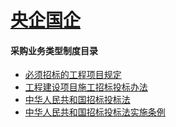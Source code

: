 <!-- docs/_sidebar.md -->

#  [央企国企](央企国企/)

#### 采购业务类型制度目录
- [必须招标的工程项目规定](央企国企/采购业务/必须招标的工程项目规定.md)
- [工程建设项目施工招标投标办法](央企国企/采购业务/工程建设项目施工招标投标办法.md)
- [中华人民共和国招标投标法](央企国企/采购业务/中华人民共和国招标投标法.md)
- [中华人民共和国招标投标法实施条例](央企国企/采购业务/中华人民共和国招标投标法实施条例.md)